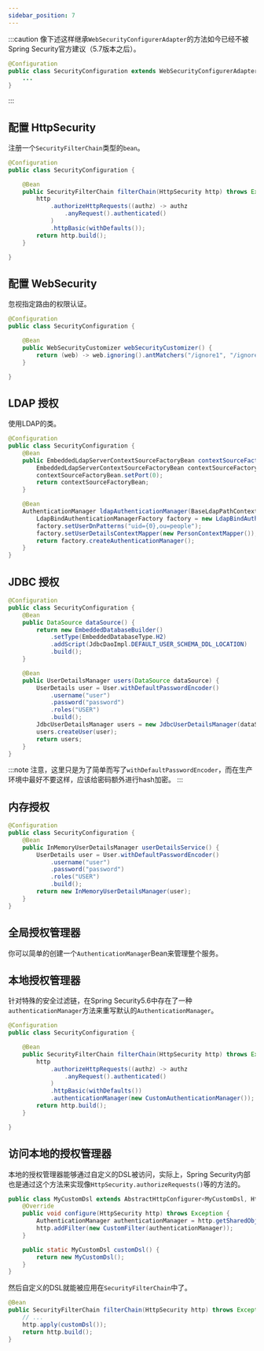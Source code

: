 ```yaml
---
sidebar_position: 7
---
```


:::caution
像下述这样继承`WebSecurityConfigurerAdapter`的方法如今已经不被Spring Security官方建议（5.7版本之后）。
```java
@Configuration
public class SecurityConfiguration extends WebSecurityConfigurerAdapter {
    ...
}
```
:::

## 配置 HttpSecurity

注册一个`SecurityFilterChain`类型的`bean`。

```java
@Configuration
public class SecurityConfiguration {

    @Bean
    public SecurityFilterChain filterChain(HttpSecurity http) throws Exception {
        http
            .authorizeHttpRequests((authz) -> authz
                .anyRequest().authenticated()
            )
            .httpBasic(withDefaults());
        return http.build();
    }

}
```

## 配置 WebSecurity

忽视指定路由的权限认证。

```java
@Configuration
public class SecurityConfiguration {

    @Bean
    public WebSecurityCustomizer webSecurityCustomizer() {
        return (web) -> web.ignoring().antMatchers("/ignore1", "/ignore2");
    }

}
```

## LDAP 授权

使用LDAP的类。

```java
@Configuration
public class SecurityConfiguration {
    @Bean
    public EmbeddedLdapServerContextSourceFactoryBean contextSourceFactoryBean() {
        EmbeddedLdapServerContextSourceFactoryBean contextSourceFactoryBean = EmbeddedLdapServerContextSourceFactoryBean.fromEmbeddedLdapServer();
        contextSourceFactoryBean.setPort(0);
        return contextSourceFactoryBean;
    }

    @Bean
    AuthenticationManager ldapAuthenticationManager(BaseLdapPathContextSource contextSource) {
        LdapBindAuthenticationManagerFactory factory = new LdapBindAuthenticationManagerFactory(contextSource);
        factory.setUserDnPatterns("uid={0},ou=people");
        factory.setUserDetailsContextMapper(new PersonContextMapper());
        return factory.createAuthenticationManager();
    }
}
```

## JDBC 授权

```java
@Configuration
public class SecurityConfiguration {
    @Bean
    public DataSource dataSource() {
        return new EmbeddedDatabaseBuilder()
            .setType(EmbeddedDatabaseType.H2)
            .addScript(JdbcDaoImpl.DEFAULT_USER_SCHEMA_DDL_LOCATION)
            .build();
    }

    @Bean
    public UserDetailsManager users(DataSource dataSource) {
        UserDetails user = User.withDefaultPasswordEncoder()
            .username("user")
            .password("password")
            .roles("USER")
            .build();
        JdbcUserDetailsManager users = new JdbcUserDetailsManager(dataSource);
        users.createUser(user);
        return users;
    }
}
```

:::note
注意，这里只是为了简单而写了`withDefaultPasswordEncoder`，而在生产环境中最好不要这样，应该给密码额外进行hash加密。
:::

## 内存授权

```java
@Configuration
public class SecurityConfiguration {
    @Bean
    public InMemoryUserDetailsManager userDetailsService() {
        UserDetails user = User.withDefaultPasswordEncoder()
            .username("user")
            .password("password")
            .roles("USER")
            .build();
        return new InMemoryUserDetailsManager(user);
    }
}
```

## 全局授权管理器

你可以简单的创建一个`AuthenticationManager`Bean来管理整个服务。

## 本地授权管理器

针对特殊的安全过滤链，在Spring Security5.6中存在了一种`authenticationManager`方法来重写默认的`AuthenticationManager`。

```java
@Configuration
public class SecurityConfiguration {

    @Bean
    public SecurityFilterChain filterChain(HttpSecurity http) throws Exception {
        http
            .authorizeHttpRequests((authz) -> authz
                .anyRequest().authenticated()
            )
            .httpBasic(withDefaults())
            .authenticationManager(new CustomAuthenticationManager());
        return http.build();
    }

}
```

## 访问本地的授权管理器

本地的授权管理器能够通过自定义的DSL被访问，实际上，Spring Security内部也是通过这个方法来实现像`HttpSecurity.authorizeRequests()`等的方法的。

```java
public class MyCustomDsl extends AbstractHttpConfigurer<MyCustomDsl, HttpSecurity> {
    @Override
    public void configure(HttpSecurity http) throws Exception {
        AuthenticationManager authenticationManager = http.getSharedObject(AuthenticationManager.class);
        http.addFilter(new CustomFilter(authenticationManager));
    }

    public static MyCustomDsl customDsl() {
        return new MyCustomDsl();
    }
}
```

然后自定义的DSL就能被应用在`SecurityFilterChain`中了。

```java
@Bean
public SecurityFilterChain filterChain(HttpSecurity http) throws Exception {
    // ...
    http.apply(customDsl());
    return http.build();
}
```